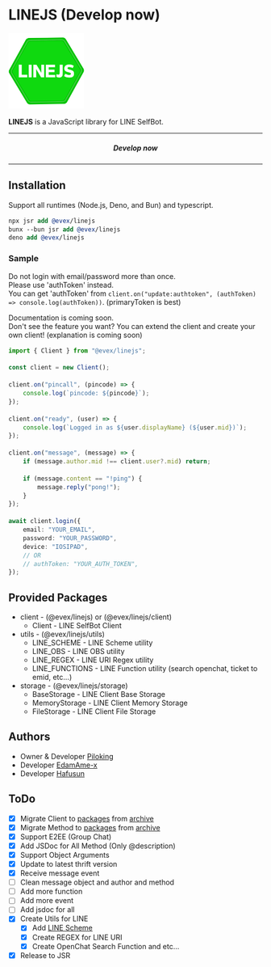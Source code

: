 # LINEJS (Develop now)

<img src="./.github/assets/icon.png" width="150" height="150" alt="LINEJS" />

**LINEJS** is a JavaScript library for LINE SelfBot.

---

##### <center>Develop now</center>

---

## Installation

Support all runtimes (Node.js, Deno, and Bun) and typescript.

```llvm
npx jsr add @evex/linejs
bunx --bun jsr add @evex/linejs
deno add @evex/linejs
```

### Sample

Do not login with email/password more than once.\
Please use 'authToken' instead.\
You can get 'authToken' from
`client.on("update:authtoken", (authToken) => console.log(authToken))`.
(primaryToken is best)

Documentation is coming soon.\
Don't see the feature you want? You can extend the client and create your own
client! (explanation is coming soon)

```ts
import { Client } from "@evex/linejs";

const client = new Client();

client.on("pincall", (pincode) => {
	console.log(`pincode: ${pincode}`);
});

client.on("ready", (user) => {
	console.log(`Logged in as ${user.displayName} (${user.mid})`);
});

client.on("message", (message) => {
	if (message.author.mid !== client.user?.mid) return;

	if (message.content == "!ping") {
		message.reply("pong!");
	}
});

await client.login({
	email: "YOUR_EMAIL",
	password: "YOUR_PASSWORD",
	device: "IOSIPAD",
	// OR
	// authToken: "YOUR_AUTH_TOKEN",
});
```

## Provided Packages

- client - (@evex/linejs) or (@evex/linejs/client)
  - Client - LINE SelfBot Client
- utils - (@evex/linejs/utils)
  - LINE_SCHEME - LINE Scheme utility
  - LINE_OBS - LINE OBS utility
  - LINE_REGEX - LINE URI Regex utility
  - LINE_FUNCTIONS - LINE Function utility (search openchat, ticket to emid,
    etc...)
- storage - (@evex/linejs/storage)
  - BaseStorage - LINE Client Base Storage
  - MemoryStorage - LINE Client Memory Storage
  - FileStorage - LINE Client File Storage

## Authors

- Owner & Developer [Piloking](https://github.com/piloking)
- Developer [EdamAme-x](https://github.com/EdamAme-x)
- Developer [Hafusun](https://github.com/hafusun)

## ToDo

- [x] Migrate Client to [packages](./packages) from [archive](./archive)
- [x] Migrate Method to [packages](./packages) from [archive](./archive)
- [x] Support E2EE (Group Chat)
- [x] Add JSDoc for All Method (Only @description)
- [x] Support Object Arguments
- [x] Update to latest thrift version
- [x] Receive message event
- [ ] Clean message object and author and method
- [ ] Add more function
- [ ] Add more event
- [ ] Add jsdoc for all
- [x] Create Utils for LINE
  - [x] Add [LINE Scheme](./packages/utils/line-scheme/index.ts)
  - [x] Create REGEX for LINE URI
  - [x] Create OpenChat Search Function and etc...
- [x] Release to JSR
